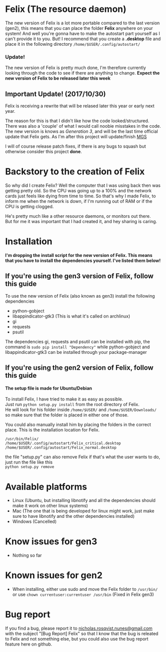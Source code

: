 # Felix (The resource daemon)

The new version of Felix is a lot more portable compared to the last version (gen2), this means that you can place the folder <b>Felix</b> anywhere on your system! And well you're gonna have to make the autostart part yourself as I can't provide it to you. But! I recommend that you create a <b>.desktop</b> file and place it in the following directory `/home/$USER/.config/autostart/`

### Update!
The new version of Felix is pretty much done, I'm therefore currently looking through the code to see if there are anything to change. <b>Expect the new version of Felix to be released later this week</b>


## Important Update! (2017/10/30)

Felix is receiving a rewrite that will be relased later this year or early next year.

The reason for this is that I didn't like how the code looked/structured. There was also a 'couple' of what I would call noobie misstakes in the code. The new version is knows as <i>Generation 3</i>, and will be the last time official update that Felix gets. As I'm after this project will update/finish [MGS](https://github.com/WeeLonelySoul/louOS-Management-System)

I will of course release patch fixes, if there is any bugs to squash but otherwise consider this project <b>done</b>.

# Backstory to the creation of Felix

So why did I create Felix?
Well the computer that I was using back then was getting pretty old. So the CPU was going up to a 100% and
the network cards just feels like dying from time to time. 
So that's why I made Felix, to inform me when the network is down, if I'm running out of RAM or if the CPU is getting clogged.

He's pretty much like a other resource daemons, or monitors out there.<br>
But for me it was important that I had created it, and hey sharing is caring.

# Installation
<b>I'm dropping the install script for the new version of Felix. This means that you have to install the dependencies yourself. I've listed them below!</b>

## If you're using the gen3 version of Felix, follow this guide
To use the new version of Felix (also known as gen3) install the following dependencies

* python-gobject
* libappindicator-gtk3 (This is what it's called on archlinux)
* gi
* requests
* psutil

The dependencies gi, requests and psutil can be installed with pip, the command is `sudo pip install "Dependency"` while python-gobject and libappindicator-gtk3 can be installed through your package-manager

## If you're using the gen2 version of Felix, follow this guide
#### The setup file is made for Ubuntu/Debian
To install Felix, I have tried to make it as easy as possible. <br />Just run `python setup.py install` from the root directory of Felix.<br />
He will look for his folder inside `/home/$USER/` and `/home/$USER/Downloads/` so make sure that the folder is placed in either one of those.

You could also manually install him by placing the folders in the correct place.
This is the installation location for Felix.

`/usr/bin/Felix/`<br />
`/home/$USER/.config/autostart/Felix_critical.desktop`<br />
`/home/$USER/.config/autostart/Felix_normal.desktop`

the file "setup.py" can also remove Felix if that's what the user wants to do, just run the file like this <br />`python setup.py remove`


# Available platforms
* Linux (Ubuntu, but installing libnotify and all the dependencies should make it work on other linux systems)
* Mac (The one that is being developed for linux might work, just make sure to have libnotify and the other dependencies installed)
* Windows (Cancelled)

# Know issues for gen3
* Nothing so far

# Known issues for gen2
* When installing, either use sudo and move the Felix folder to `/usr/bin/` or use `chown currentuser:currentuser /usr/bin` (Fixed in Felix gen3) <br />

# Bug report

If you find a bug, please report it to nicholas.rosqvist.nunes@gmail.com with the subject "[Bug Report] Felix" so that I know that the bug is releated to Felix and not something else, but you could also use the bug report feature here on github.
